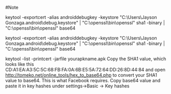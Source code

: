 #Note

      
keytool -exportcert -alias androiddebugkey -keystore "C:\Users\Jayson Gonzaga\.android\debug.keystore" | "C:\openssl\bin\openssl" sha1 -binary | "C:\openssl\bin\openssl" base64
      

      
keytool -exportcert -alias androiddebugkey -keystore "C:\Users\Jayson Gonzaga\.android\debug.keystore" | "C:\openssl\bin\openssl" sha1 -binary | "C:\openssl\bin\openssl" base64

keytool -list -printcert -jarfile yourapkname.apk
Copy the SHA1 value, which looks like this
CD:A1:EA:A3:5C:5C:68:FB:FA:0A:6B:E5:5A:72:64:DD:26:8D:44:84
and open http://tomeko.net/online_tools/hex_to_base64.php to convert your SHA1 value to base64.
This is what Facebook requires. Copy base64 value and paste it in key hashes under settings->Basic -> Key hashes